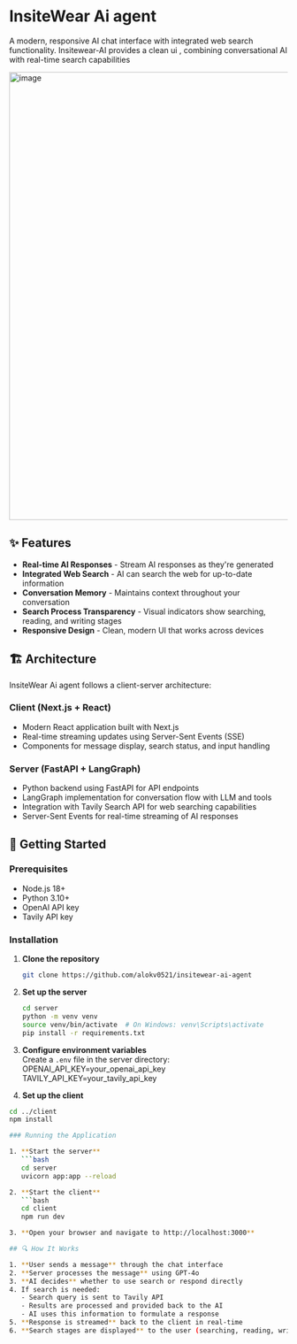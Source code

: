 # InsiteWear Ai agent 

A modern, responsive AI chat interface with integrated web search functionality. Insitewear-AI provides a clean ui , combining conversational AI with real-time search capabilities

<img width="1304" height="810" alt="image" border-radius=25px src="https://github.com/user-attachments/assets/c6b4e872-59a4-4479-91e2-7961033a2468" />




## ✨ Features

- **Real-time AI Responses** - Stream AI responses as they're generated
- **Integrated Web Search** - AI can search the web for up-to-date information
- **Conversation Memory** - Maintains context throughout your conversation
- **Search Process Transparency** - Visual indicators show searching, reading, and writing stages
- **Responsive Design** - Clean, modern UI that works across devices

## 🏗️ Architecture

InsiteWear Ai agent  follows a client-server architecture:

### Client (Next.js + React)
- Modern React application built with Next.js
- Real-time streaming updates using Server-Sent Events (SSE)
- Components for message display, search status, and input handling

### Server (FastAPI + LangGraph)
- Python backend using FastAPI for API endpoints
- LangGraph implementation for conversation flow with LLM and tools
- Integration with Tavily Search API for web searching capabilities
- Server-Sent Events for real-time streaming of AI responses

## 🚀 Getting Started

### Prerequisites

- Node.js 18+
- Python 3.10+
- OpenAI API key
- Tavily API key

### Installation

1. **Clone the repository**
   ```bash
   git clone https://github.com/alokv0521/insitewear-ai-agent

2. **Set up the server**
   ```bash
   cd server
   python -m venv venv
   source venv/bin/activate  # On Windows: venv\Scripts\activate
   pip install -r requirements.txt

3. **Configure environment variables**  
   Create a `.env` file in the server directory:
   OPENAI_API_KEY=your_openai_api_key
   TAVILY_API_KEY=your_tavily_api_key
   
4. **Set up the client**
```bash
cd ../client
npm install

### Running the Application

1. **Start the server**
   ```bash
   cd server
   uvicorn app:app --reload

2. **Start the client**
   ```bash
   cd client
   npm run dev

3. **Open your browser and navigate to http://localhost:3000**   

## 🔍 How It Works

1. **User sends a message** through the chat interface
2. **Server processes the message** using GPT-4o
3. **AI decides** whether to use search or respond directly
4. If search is needed:
   - Search query is sent to Tavily API
   - Results are processed and provided back to the AI
   - AI uses this information to formulate a response
5. **Response is streamed** back to the client in real-time
6. **Search stages are displayed** to the user (searching, reading, writing)
